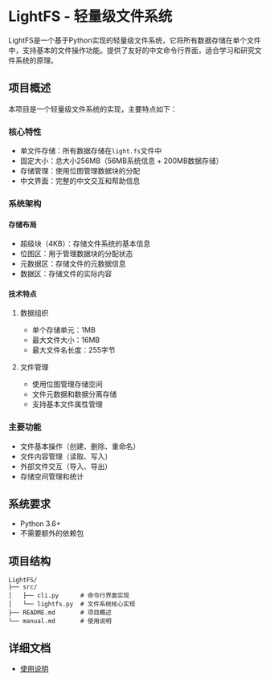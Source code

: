 # LightFS - 轻量级文件系统

LightFS是一个基于Python实现的轻量级文件系统，它将所有数据存储在单个文件中，支持基本的文件操作功能。提供了友好的中文命令行界面，适合学习和研究文件系统的原理。

## 项目概述

本项目是一个轻量级文件系统的实现，主要特点如下：

### 核心特性
- 单文件存储：所有数据存储在`light.fs`文件中
- 固定大小：总大小256MB（56MB系统信息 + 200MB数据存储）
- 存储管理：使用位图管理数据块的分配
- 中文界面：完整的中文交互和帮助信息

### 系统架构

#### 存储布局
- 超级块（4KB）：存储文件系统的基本信息
- 位图区：用于管理数据块的分配状态
- 元数据区：存储文件的元数据信息
- 数据区：存储文件的实际内容

#### 技术特点
1. 数据组织
   - 单个存储单元：1MB
   - 最大文件大小：16MB
   - 最大文件名长度：255字节

2. 文件管理
   - 使用位图管理存储空间
   - 文件元数据和数据分离存储
   - 支持基本文件属性管理

### 主要功能
- 文件基本操作（创建、删除、重命名）
- 文件内容管理（读取、写入）
- 外部文件交互（导入、导出）
- 存储空间管理和统计

## 系统要求
- Python 3.6+
- 不需要额外的依赖包

## 项目结构
```
LightFS/
├── src/
│   ├── cli.py      # 命令行界面实现
│   └── lightfs.py  # 文件系统核心实现
├── README.md       # 项目概述
└── manual.md       # 使用说明
```

## 详细文档
- [使用说明](manual.md) 